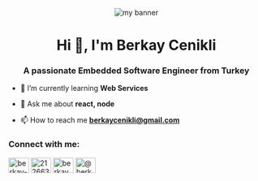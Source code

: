 <p align="center">
<img src="https://github.com/berkaycenikli/berkaycenikli/assets/79867610/86c32b62-4276-4147-ae46-dbe5d19f32e3" alt="my banner">
</p>
<h1 align="center">Hi 👋, I'm Berkay Cenikli</h1>
<h3 align="center">A passionate Embedded Software Engineer from Turkey</h3>

- 🌱 I’m currently learning **Web Services**

- 💬 Ask me about **react, node**

- 📫 How to reach me **berkaycenikli@gmail.com**

<h3 align="left">Connect with me:</h3>
<p align="left">
<a href="https://linkedin.com/in/berkay-cenikli-333470245" target="blank"><img align="center" src="https://raw.githubusercontent.com/rahuldkjain/github-profile-readme-generator/master/src/images/icons/Social/linked-in-alt.svg" alt="berkay-cenikli-333470245" height="30" width="40" /></a>
<a href="https://stackoverflow.com/users/21266370" target="blank"><img align="center" src="https://raw.githubusercontent.com/rahuldkjain/github-profile-readme-generator/master/src/images/icons/Social/stack-overflow.svg" alt="21266370" height="30" width="40" /></a>
<a href="https://instagram.com/berkay.cenikli" target="blank"><img align="center" src="https://raw.githubusercontent.com/rahuldkjain/github-profile-readme-generator/master/src/images/icons/Social/instagram.svg" alt="berkay.cenikli" height="30" width="40" /></a>
<a href="https://medium.com/@berkaycenikli" target="blank"><img align="center" src="https://raw.githubusercontent.com/rahuldkjain/github-profile-readme-generator/master/src/images/icons/Social/medium.svg" alt="@berkaycenikli" height="30" width="40" /></a>
</p>

<!-- <h3 align="left">Languages and Tools:</h3>
<p align="left"> <a href="https://aws.amazon.com" target="_blank" rel="noreferrer"> <img src="https://raw.githubusercontent.com/devicons/devicon/master/icons/amazonwebservices/amazonwebservices-original-wordmark.svg" alt="aws" width="40" height="40"/> </a> <a href="https://git-scm.com/" target="_blank" rel="noreferrer"> <img src="https://www.vectorlogo.zone/logos/git-scm/git-scm-icon.svg" alt="git" width="40" height="40"/> </a> <a href="https://developer.mozilla.org/en-US/docs/Web/JavaScript" target="_blank" rel="noreferrer"> <img src="https://raw.githubusercontent.com/devicons/devicon/master/icons/javascript/javascript-original.svg" alt="javascript" width="40" height="40"/> </a> <a href="https://nodejs.org" target="_blank" rel="noreferrer"> <img src="https://raw.githubusercontent.com/devicons/devicon/master/icons/nodejs/nodejs-original-wordmark.svg" alt="nodejs" width="40" height="40"/> </a> <a href="https://reactjs.org/" target="_blank" rel="noreferrer"> <img src="https://raw.githubusercontent.com/devicons/devicon/master/icons/react/react-original-wordmark.svg" alt="react" width="40" height="40"/> </a> </p> -->
